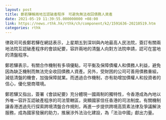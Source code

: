 ```yaml
---
layout: post
title: 鄭若驊稱兩地互認破產程序　可避免無法收回債務人資產
date: 2021-05-19 11:39:55.000000000 +08:00
link: https://news.rthk.hk/rthk/ch/component/k2/1591636-20210519.htm
categories: rthk
---
```


律政司司長鄭若驊在網誌表示，上星期五到深圳與內地最高人民法院，簽訂有關兩地法院互認破產程序的會談紀要，容許兩地的清盤人向對方法院申請，認可在當地的清盤程序。

鄭若驊表示，有關合作機制有多項優點，可平衡及保障債權人和債務人利益，避免因為缺乏機制而無法完全收回債務人資產。另外，受財困的公司可善用債務重組，減低清盤的機會，加強保障就業。而透過合作機制，亦有助增加債權人和投資者的信心，優化營商環境。

鄭若驊又指出，簽署《會談紀要》充分體現一國兩制的獨特性，令香港成為內地以外唯一容許互認破產程序的司法管轄區，突顯國家信任香港的司法制度。有關機制讓香港透過先行探索跨境清盤合作規則，再進一步提供跨境高質素法律及爭議解決服務，成為國家發展的助力，推展涉外法治化建設，為「法治中國」獻出力量。
